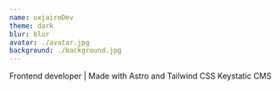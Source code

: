 ```yaml
---
name: uxjairoDev
theme: dark
blur: blur
avatar: ./avatar.jpg
background: ./background.jpg
---
```

Frontend developer | Made with Astro and Tailwind CSS Keystatic CMS

